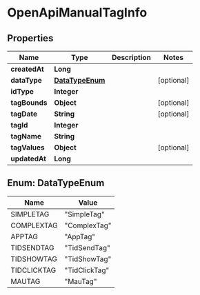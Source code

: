 # OpenApiManualTagInfo

## Properties
Name | Type | Description | Notes
------------ | ------------- | ------------- | -------------
**createdAt** | **Long** |  | 
**dataType** | [**DataTypeEnum**](#DataTypeEnum) |  |  [optional]
**idType** | **Integer** |  | 
**tagBounds** | **Object** |  |  [optional]
**tagDate** | **String** |  |  [optional]
**tagId** | **Integer** |  | 
**tagName** | **String** |  | 
**tagValues** | **Object** |  |  [optional]
**updatedAt** | **Long** |  | 

<a name="DataTypeEnum"></a>
## Enum: DataTypeEnum
Name | Value
---- | -----
SIMPLETAG | &quot;SimpleTag&quot;
COMPLEXTAG | &quot;ComplexTag&quot;
APPTAG | &quot;AppTag&quot;
TIDSENDTAG | &quot;TidSendTag&quot;
TIDSHOWTAG | &quot;TidShowTag&quot;
TIDCLICKTAG | &quot;TidClickTag&quot;
MAUTAG | &quot;MauTag&quot;
